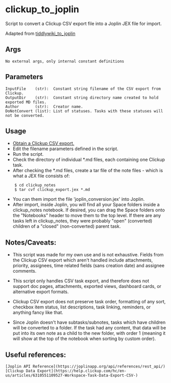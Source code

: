 # clickup_to_joplin
Script to convert a Clickup CSV export file into a Joplin JEX file for import.

Adapted from [tiddlywiki_to_joplin](https://github.com/FloatingBoater/tiddlywiki_to_joplin/)

## Args
    No external args, only internal constant definitions

## Parameters
    InputFile    (str):  Constant string filename of the CSV export from Clickup.
    OutputDir    (str):  Constant string directory name created to hold exported MD files.
    Author       (str):  Creator name.
    DoNotConvert (list): List of statuses. Tasks with these statuses will not be converted.

## Usage
*  [Obtain a Clickup CSV export.](https://help.clickup.com/hc/en-us/articles/6310551109527-Workspace-Task-Data-Export-CSV-)
*  Edit the filename parameters defined in the script.
*  Run the script.
*  Check the directory of individual *.md files, each containing one Clickup task.
*  After checking the *.md files, create a tar file of the note files - which is what a JEX file consists of:
  ```
      $ cd clickup_notes
      $ tar cvf clickup_export.jex *.md
```
*  You can them import the file 'joplin_conversion.jex' into Joplin.
*  After import, inside Joplin, you will find all your Space folders inside a clickup_notes notebook. If desired, you can drag the Space folders onto the "Notebooks" header to move them to the top level. If there are any tasks left in clickup_notes, they were probably "open" (converted) children of a "closed" (non-converted) parent task.

## Notes/Caveats:
*  This script was made for my own use and is not exhaustive. Fields from the Clickup CSV export which aren't handled include attachments, priority, assignees, time related fields (sans creation date) and assignee comments.

*  This script only handles CSV task export, and therefore does not support doc pages, attachments, exported views, dashboard cards, or alternative export formats.

*  Clickup CSV export does not preserve task order, formatting of any sort, checkbox item status, list descriptions, task linking, reminders, or anything fancy like that.

*  Since Joplin doesn't have subtasks/subnotes, tasks which have children will be converted to a folder. If the task had any content, that data will be put into its own note as a child to the new folder, with order 1 (meaning it will show at the top of the notebook when sorting by custom order).

## Useful references:
    [Joplin API Reference](https://joplinapp.org/api/references/rest_api/)
    [Clickup Data Export](https://help.clickup.com/hc/en-us/articles/6310551109527-Workspace-Task-Data-Export-CSV-)

